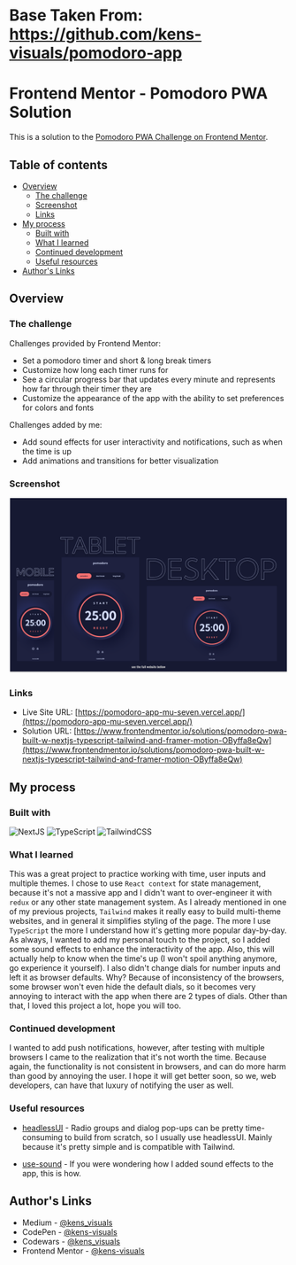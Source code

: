 # Base Taken From: https://github.com/kens-visuals/pomodoro-app
# Frontend Mentor - Pomodoro PWA Solution

This is a solution to the [Pomodoro PWA Challenge on Frontend Mentor](https://www.frontendmentor.io/challenges/pomodoro-app-KBFnycJ6G).

## Table of contents

- [Overview](#overview)
  - [The challenge](#the-challenge)
  - [Screenshot](#screenshot)
  - [Links](#links)
- [My process](#my-process)
  - [Built with](#built-with)
  - [What I learned](#what-i-learned)
  - [Continued development](#continued-development)
  - [Useful resources](#useful-resources)
- [Author's Links](#authors-links)

## Overview

### The challenge

Challenges provided by Frontend Mentor:

- Set a pomodoro timer and short & long break timers
- Customize how long each timer runs for
- See a circular progress bar that updates every minute and represents how far through their timer they are
- Customize the appearance of the app with the ability to set preferences for colors and fonts

Challenges added by me:

- Add sound effects for user interactivity and notifications, such as when the time is up
- Add animations and transitions for better visualization

### Screenshot

![screenshot](./screenshot.png)

### Links

- Live Site URL: [https://pomodoro-app-mu-seven.vercel.app/](https://pomodoro-app-mu-seven.vercel.app/)
- Solution URL: [https://www.frontendmentor.io/solutions/pomodoro-pwa-built-w-nextjs-typescript-tailwind-and-framer-motion-OByffa8eQw](https://www.frontendmentor.io/solutions/pomodoro-pwa-built-w-nextjs-typescript-tailwind-and-framer-motion-OByffa8eQw)

## My process

### Built with

![NextJS](https://img.shields.io/badge/next.js-000000?style=for-the-badge&logo=nextdotjs&logoColor=white) ![TypeScript](https://img.shields.io/badge/TypeScript-007ACC?style=for-the-badge&logo=typescript&logoColor=white) ![TailwindCSS](https://img.shields.io/badge/Tailwind_CSS-38B2AC?style=for-the-badge&logo=tailwind-css&logoColor=white)

### What I learned

This was a great project to practice working with time, user inputs and multiple themes. I chose to use `React context` for state management, because it's not a massive app and I didn't want to over-engineer it with `redux` or any other state management system. As I already mentioned in one of my previous projects, `Tailwind` makes it really easy to build multi-theme websites, and in general it simplifies styling of the page. The more I use `TypeScript` the more I understand how it's getting more popular day-by-day. As always, I wanted to add my personal touch to the project, so I added some sound effects to enhance the interactivity of the app. Also, this will actually help to know when the time's up (I won't spoil anything anymore, go experience it yourself). I also didn't change dials for number inputs and left it as browser defaults. Why? Because of inconsistency of the browsers, some browser won't even hide the default dials, so it becomes very annoying to interact with the app when there are 2 types of dials. Other than that, I loved this project a lot, hope you will too.

### Continued development

I wanted to add push notifications, however, after testing with multiple browsers I came to the realization that it's not worth the time. Because again, the functionality is not consistent in browsers, and can do more harm than good by annoying the user. I hope it will get better soon, so we, web developers, can have that luxury of notifying the user as well.

### Useful resources

- [headlessUI](https://headlessui.com/) - Radio groups and dialog pop-ups can be pretty time-consuming to build from scratch, so I usually use headlessUI. Mainly because it's pretty simple and is compatible with Tailwind.

- [use-sound](https://github.com/joshwcomeau/use-sound#sprites) - If you were wondering how I added sound effects to the app, this is how.

## Author's Links

- Medium - [@kens_visuals](https://medium.com/@kens_visuals)
- CodePen - [@kens-visuals](https://codepen.io/kens-visuals)
- Codewars - [@kens_visuals](https://www.codewars.com/users/kens_visuals)
- Frontend Mentor - [@kens-visuals](https://www.frontendmentor.io/profile/kens-visuals)
